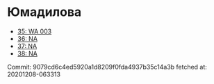 # Юмадилова
- [35: WA 003](35.md)
- [36: NA](36.md)
- [37: NA](37.md)
- [38: NA](38.md)

Commit: 9079cd6c4ed5920a1d8209f0fda4937b35c14a3b
 fetched at: 20201208-063313
